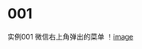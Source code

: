 # 001
实例001 微信右上角弹出的菜单
！[image](https://github.com/PhoeBe-NanMu/001/blob/master/app/screenshots/Screenshot_2017-12-22-15-18-07.png)
